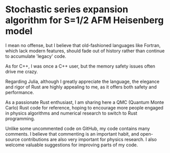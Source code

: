 # Stochastic series expansion algorithm for S=1/2 AFM Heisenberg model
I mean no offense, but I believe that old-fashioned languages like Fortran, which lack modern features, should fade out of history rather than continue to accumulate 'legacy' code. 

As for C++, I was once a C++ user, but the memory safety issues often drive me crazy. 

Regarding Julia, although I greatly appreciate the language, the elegance and rigor of Rust are highly appealing to me, as it offers both safety and performance. 

As a passionate Rust enthusiast, I am sharing here a QMC (Quantum Monte Carlo) Rust code for reference, hoping to encourage more people engaged in physics algorithms and numerical research to switch to Rust programming. 

Unlike some uncommented code on GitHub, my code contains many comments. I believe that commenting is an important habit, and open-source contributions are also very important for physics research. I also welcome valuable suggestions for improving parts of my code.
